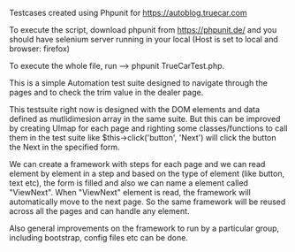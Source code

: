 Testcases created using Phpunit for https://autoblog.truecar.com 

To execute the script, download phpunit from https://phpunit.de/ and you should have selenium server running in your local (Host is set to local and browser: firefox)

To execute the whole file, run --> phpunit TrueCarTest.php. 


This is a simple Automation test suite designed to navigate through the pages and to check the trim value in the dealer page. 

This testsuite right now is designed with the DOM elements and data defined as mutlidimesion array in the same suite. But this can be improved by creating UImap for each page and righting some classes/functions to call them in the test suite like 
$this->click('button', 'Next') will click the button the Next in the specified form.

 We can create a framework with steps for each page and we can read  element by element in a step and based on the type of element (like button, text etc), the form is filled and also we can name a element called "ViewNext". When "ViewNext" element is read, the framework will automatically move to the next page. So the same framework will be reused across all the pages and can handle any element.
 
 Also general improvements on the framework to run by a particular group, including bootstrap, config files etc can be done.
 






